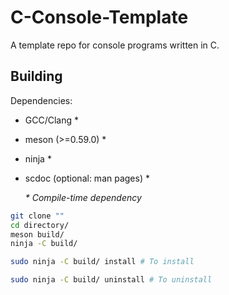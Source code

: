 # C-Console-Template
A template repo for console programs written in C.

## Building

Dependencies:
* GCC/Clang \*
* meson (>=0.59.0) \*
* ninja \*
* scdoc (optional: man pages) \*

	_\* Compile-time dependency_

``` sh
git clone ""
cd directory/
meson build/
ninja -C build/
```
``` sh
sudo ninja -C build/ install # To install
```
``` sh
sudo ninja -C build/ uninstall # To uninstall
```